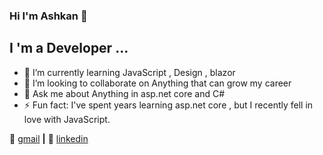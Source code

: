### Hi I'm Ashkan 👋

## I 'm a Developer ...

- 🌱 I’m currently learning JavaScript , Design , blazor
- 👯 I’m looking to collaborate on Anything that can grow my career
- 💬 Ask me about Anything in asp.net core and C#
- ⚡ Fun fact: I've spent years learning asp.net core , but I recently fell in love with JavaScript.

📧 [gmail][gmail] **|** 
👔 [linkedin][linkedin]

[gmail]: mailto:ashkandeveloper11@gmail.com
[linkedin]: https://linkedin.com/in/ashkannoori
